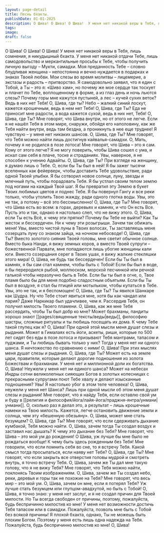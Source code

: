 ```yaml
---
layout: page-detail
title: Песнь бхакты.
publishDate: 01-01-2025
description: О Шива! О Шива! О Шива!  У меня нет никакой веры в Тебя, лишь сомнения, я никудышный бхакта.  У меня нет никакой отдачи Тебе, лишь самодовольство и меркантильные просьбы к Тебе, чтобы получить личную выгоду – Мукти, самадхи.  Моя преданность Тебе – словно блудливая женщина...
tags:
image:
draft: false
---
```

О Шива! О Шива! О Шива!  У меня нет никакой веры в Тебя, лишь сомнения, я никудышный бхакта.  У меня нет никакой отдачи Тебе, лишь самодовольство и меркантильные просьбы к Тебе, чтобы получить личную выгоду – Мукти, самадхи.  Моя преданность Тебе – словно блудливая женщина – непостоянна и вечно нуждается в подарках и знаках Твоей любви.  Мои слезы во время молитвы – лицемерие, а экстазы и радость – притворство.  Я самодовольно заявил, что я един с Тобой, а Ты – это я: «Шиво хам», но почему же мое сердце так тоскует и плачет по Тебе, воплощенному в форме, а из глаз день и ночь льются слезы?  Почему горы мне кажутся пустыней, а лес – кучей сухих веток?  Ведь в них нет Тебя!  О, Шива, где ты?  Небо – жалкий синий лоскут, кажется крошечным, ведь в нем нет Тебя!  О, Шива, где Ты?  Еда не приносит мне радости, а вода кажется сухой, ведь в них нет, Тебя!  О, Шива, где Ты?  Мне говорят, что Шива внутри, но от этого не легче. Если я не нашёл Тебя в этом мире, снаружи, обойдя его наполовину, как же Тебя найти внутри, ведь там бездна, а проникнуть в нее еще труднее!  Я чувствую – у меня нет никаких шансов.  О, Шива, где Ты?  Мне говорят, что Тебя можно найти лишь достигнув кайвалья-самадхи.  О, Мать, почему я не родился в позе лотоса!  Мне говорят, что Шива – это я сам. Кому от этого легче?  Я не могу поверить, чтобы Шива сошел с ума, и искал сам себя в плаче, тоске и страданиях.  Увы, наверное, я не способен к учению Адвайты.  О, Шива, где Ты?  При взгляде на женщину, я думаю лишь о Тебе. О, если бы Ты был в ней!  Я бы зажег тысячи вселенных как фейерверк, чтобы доставить Тебе удовольствие, ради одной Твоей улыбки.  Я бы сотворил новое солнце, луну, звезды и млечный путь, чтобы порадовать Тебя.  Я бы устлал своим телом землю под ногами на каждый Твой шаг.  Я бы превратил эту Землю в букет Твоих любимых цветов и поднес Тебе.  Я бы повернул Гангу и все реки только, чтобы утолить Твою жажду, ради одного глотка воды.  Увы, это не так, а потому – всё это бессмысленно!  О, Шива, где Ты?  Мне говорят, что Шива есть во всем: в горах, деревьях и камнях, и что Он есть Все.  Пусть это и так, однако я настолько слеп, что не вижу этого.  О, Шива, если Ты есть Всё, к чему эти прятки?  Почему бы Тебе не выйти?  Как Ты жесток и бессердечен. Ни к чему эти розыгрыши. Зачем так обижать меня!  Увы, вместо чистой луны в Твоих волосах, Ты заставляешь меня созерцать луну со знаком зайца, на ночном небосводе!  О, Шива, где Ты?  Вместо золотого сияния Твоей головы, мне светит обычное солнце.  Вместо быка Нанди, я вижу земных коров, а вместо Твоей супруги – божественной Парвати, мне попадаются лишь убогие женщины кали юги.  Вместо созерцания серег в Твоих ушах, я вижу жалкие стекляшки этого мира!  О, Шива, не будь так бессердечен!  Если бы Ты был в камнях, я бы сам стал камнем, чтобы быть с Тобой!  Если бы был в воде, я бы переродился рыбой, моллюском, морской песчинкой или речной галькой чтобы неразлучно быть в Тебе.  Если бы ты был в огне, о, Твое пламя было бы для меня подобно сладостным объятьям.  Если бы Ты был в воздухе, я стал бы птицей или мотыльком, чтобы купаться в Тебе.  Увы, это не так, и я беспомощен!  О, Шива, где Ты?  Ты явился Шанкаре как Шудра. Ну что Тебе стоит явиться мне, хотя бы как чандал или пария? Даже Наркикар был удачливее, чем я. Рассердив Тебя, он получил милость Твоего пламени.  О, Шива, как же мне Тебя рассердить, чтобы Ты был добр ко мне?  Может брахманы, пандиты хорошо знают [[pages/священные тексты/веды|веды]], философию шастры, сложные ритуалы и ты любишь посещать их дома. К чему Тебе такой глупец как я?  О, Шива! При одной этой мысли меня душат слезы и рыдания.  Может в Гималаях есть йоги, аскеты, риши, которые по 500 лет сидят без еды в позе лотоса и призывают Тебя мантрами, тапасом и пуджами, и Ты любишь бывать только у них?  Тогда у меня нет ни одного шанса. Я ничтожество по сравнению с ними!  О, Шива! При этих мыслях меня душат слезы и рыдания.  О, Шива, где Ты?  Может есть на земле цари, правители, которые делают дорогие подношения из золота Божествам и брахманам. У меня нет и миллионной доли их богатства.  О, Шива! Неужели у меня нет ни единого шанса?  Может на небесах Индры сотни великолепных сияющих Богов в золотых колесницах с прекрасными супругами поют Тебе хвалу и делают изысканные подношения?  Увы! Я настолько убог в этом теле человека!  О, Шива, неужели у меня нет Шанса?  Лишь при одной мысли об этом меня душат слезы и рыдания!  Мне говорят, что я найду Тебя, если оставлю свой ум и буду в [[религия и философия/йога/лайя-йога/праджня-янтра/унмани|унмани]].  О, сколько раз я делал это, а результат – лишь крошечные намеки на Твою милость.  Кажется, легче остановить движение земли и солнца, чем эту «бешенную обезьяну».  О, Шива, может мне стать безумцем?  О, Шива, где Ты?  Мне говорят, что если сдерживать дыхание кумбакой, Тебя можно найти.  О, Шива, зачем тогда Ты создал воздух и заставил нас дышать?  К чему это дыхание без Тебя?  Мне говорят, что Шива – это мой ум до рождения!  О Шива, уж лучше бы мне было не рождаться вообще!  К чему быть здесь рожденным без Тебя!  Мне говорили, что если помнить себя во сне, то я встречу Тебя. Какой смысл тогда просыпаться, если наяву нет Тебя?  О, Шива, где Ты?  Мне говорят, что если закрыть все отверстия головы мудрой и смотреть внутрь, я точно встречу Тебя.  О, Шива, зачем же Ты дал мне такую голову, что я не вижу Тебя?  Мне говорят, что Тебя можно найти, поклонясь Твоим изображениям.  О, Шива, зачем же Ты создал небо, реки, деревья и горы так не похожие на Тебя?  Мне говорят, что весь мир – это мой ум.  О, Шива, зачем он мне, если я потерял Тебя?  Уж лучше стать безумцем или глупцом-авадхутой, но быть с Тобой!  О, Шива, я точно знаю: у меня нет заслуг, и я не создал причин для Твоей милости.  Но Ты всегда свободен от причины, поэтому, пожалуйста, будь беспричинно милостив ко мне!  У меня нет возможности достичь Тебя тапасом или в самадхи. Пожалуйста, позволь мне быть с Тобой без всякой причины!  Я плохой бхакта, однако, Ты не можешь быть плохим Богом.  Поэтому у меня есть лишь одна надежда на Тебя.  Пожалуйста, будь беспричинно милостив ко мне!  О, Шива!